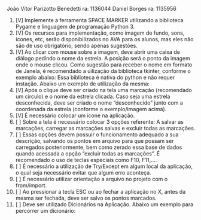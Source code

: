 João Vitor Parizotto Benedetti
  ra: 1136044
Daniel Borges
  ra: 1135956
1) [V] Implemente a ferramenta SPACE MARKER utilizando a biblioteca Pygame e linguagem de 
programação Python 3.
2) [V] Os recursos para implementação, como imagem de fundo, sons, ícones, etc, serão 
disponibilizados no AVA para os alunos, mas eles não são de uso obrigatório, sendo apenas 
sugestões.
3) [V] Ao clicar com mouse sobre a imagem, deve abrir uma caixa de diálogo pedindo o nome da 
estrela. A posição será o ponto da imagem onde o mouse clicou. Como sugestão para receber o 
nome em formato de Janela, é recomendado a uilização da biblioteca tkinter, conforme o exemplo 
abaixo:
Essa biblioteca é nativa do python e não requer instação. 
Abaixo um exemplo de utilização da mesma:
4) [V] Após o clique deve ser criado na tela uma marcação (recomendado um circulo) e o nome da 
estrela clicada. Caso seja uma estrela desconhecida, deve ser criado o nome “desconhecido” junto 
com a coordenada da estrela (conforme o exemplo/imagem acima).
5) [V] É necessário colocar um ícone na aplicação.
6) [ ] Sobre a tela é necessário colocar 3 opções referente: A salvar as marcações, carregar as 
marcações salvas e excluir todas as marcações. 
7) [ ] Essas opções devem possuir o funcionamento adequado a sua descrição, salvando os pontos 
em arquivo para que possam ser carregados posteriormente, bem como zerado essa base de 
dados quando acessada a opção “excluir todas as marcações”. É recomendado o uso de teclas 
especiais como F10, F11,....
8) [ ] É necessário a utilização de Try/Except em algum local da aplicação, o qual seja necessário 
evitar que algum erro aconteça.
9) [ ] É necessário utilizar orientação a arquivo no projeto com o from/import.
10) [ ] Ao pressionar a tecla ESC ou ao fechar a aplicação no X, antes da mesma ser fechada, deve 
ser salvo os pontos marcados.
11) [ ] Deve ser utilizado Dicionários na Aplicação. Abaixo um exemplo para percorrer um 
dicionário:
